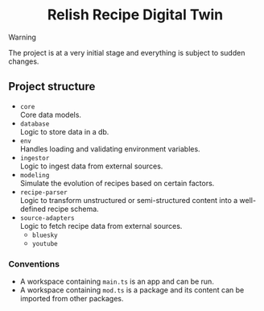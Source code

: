 <div align="center">

# Relish Recipe Digital Twin

</div>

> [!WARNING]
> The project is at a very initial stage and everything is subject to sudden changes.

## Project structure

- `core`\
  Core data models.
- `database`\
  Logic to store data in a db.
- `env`\
  Handles loading and validating environment variables.
- `ingestor`\
  Logic to ingest data from external sources.
- `modeling`\
  Simulate the evolution of recipes based on certain factors.
- `recipe-parser`\
  Logic to transform unstructured or semi-structured content into a well-defined recipe schema.
- `source-adapters`\
  Logic to fetch recipe data from external sources.
  - `bluesky`
  - `youtube`

### Conventions

- A workspace containing `main.ts` is an app and can be run.
- A workspace containing `mod.ts` is a package and its content can be imported from other packages.
